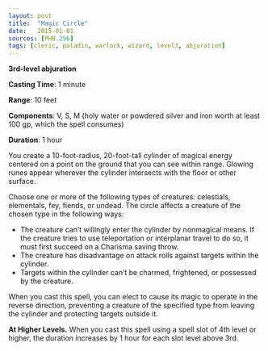 ```yaml
---
layout: post
title:  "Magic Circle"
date:   2015-01-01
sources: [PHB.256]
tags: [cleric, paladin, warlock, wizard, level3, abjuration]
---
```


**3rd-level abjuration**

**Casting Time**: 1 minute

**Range**: 10 feet

**Components**: V, S, M (holy water or powdered silver and iron worth at least 100 gp, which the spell consumes)

**Duration**: 1 hour

You create a 10-foot-radius, 20-foot-tall cylinder of magical energy centered on a point on the ground that you can see within range. Glowing runes appear wherever the cylinder intersects with the floor or other surface.

Choose one or more of the following types of creatures: celestials, elementals, fey, fiends, or undead. The circle affects a creature of the chosen type in the following ways:

* The creature can’t willingly enter the cylinder by nonmagical means. If the creature tries to use teleportation or interplanar travel to do so, it must first succeed on a Charisma saving throw.
* The creature has disadvantage on attack rolls against targets within the cylinder.
* Targets within the cylinder can’t be charmed, frightened, or possessed by the creature.

When you cast this spell, you can elect to cause its magic to operate in the reverse direction, preventing a creature of the specified type from leaving the cylinder and protecting targets outside it.

**At Higher Levels.** When you cast this spell using a spell slot of 4th level or higher, the duration increases by 1 hour for each slot level above 3rd.
